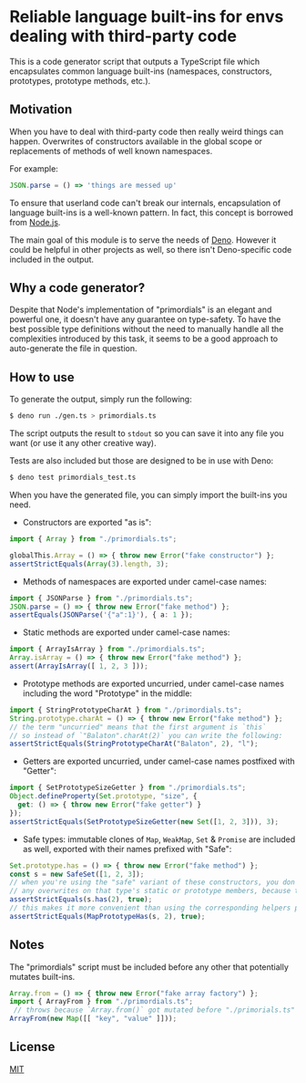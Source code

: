 # Reliable language built-ins for envs dealing with third-party code

This is a code generator script that outputs a TypeScript file which encapsulates common language built-ins (namespaces, constructors, prototypes, prototype methods, etc.).

## Motivation

When you have to deal with third-party code then really weird things can happen.
Overwrites of constructors available in the global scope or replacements of methods of well known namespaces.

For example:
```js
JSON.parse = () => 'things are messed up'
```

To ensure that userland code can't break our internals, encapsulation of language built-ins is a well-known pattern. In fact, this concept is borrowed from [Node.js](https://github.com/nodejs/node/blob/master/lib/internal/per_context/primordials.js).

The main goal of this module is to serve the needs of [Deno](https://deno.land). However it could be helpful in other projects as well, so there isn't Deno-specific code included in the output.

## Why a code generator?

Despite that Node's implementation of "primordials" is an elegant and powerful one, it doesn't have any guarantee on type-safety. To have the best possible type definitions without the need to manually handle all the complexities introduced by this task, it seems to be a good approach to auto-generate the file in question.

## How to use

To generate the output, simply run the following:

```bash
$ deno run ./gen.ts > primordials.ts
```

The script outputs the result to `stdout` so you can save it into any file you want (or use it any other creative way).

Tests are also included but those are designed to be in use with Deno:

```bash
$ deno test primordials_test.ts
```

When you have the generated file, you can simply import the built-ins you need.

* Constructors are exported "as is":
```ts
import { Array } from "./primordials.ts";

globalThis.Array = () => { throw new Error("fake constructor") };
assertStrictEquals(Array(3).length, 3);
```

* Methods of namespaces are exported under camel-case names:
```ts
import { JSONParse } from "./primordials.ts";
JSON.parse = () => { throw new Error("fake method") };
assertEquals(JSONParse('{"a":1}'), { a: 1 });
```

* Static methods are exported under camel-case names:
```ts
import { ArrayIsArray } from "./primordials.ts";
Array.isArray = () => { throw new Error("fake method") };
assert(ArrayIsArray([ 1, 2, 3 ]));
```

* Prototype methods are exported uncurried, under camel-case names including the word "Prototype" in the middle:
```ts
import { StringPrototypeCharAt } from "./primordials.ts";
String.prototype.charAt = () => { throw new Error("fake method") };
// the term "uncurried" means that the first argument is `this`
// so instead of `"Balaton".charAt(2)` you can write the following:
assertStrictEquals(StringPrototypeCharAt("Balaton", 2), "l");
```

* Getters are exported uncurried, under camel-case names postfixed with "Getter":
```ts
import { SetPrototypeSizeGetter } from "./primordials.ts";
Object.defineProperty(Set.prototype, "size", { 
  get: () => { throw new Error("fake getter") }
});
assertStrictEquals(SetPrototypeSizeGetter(new Set([1, 2, 3])), 3);
```

* Safe types: immutable clones of `Map`, `WeakMap`, `Set` & `Promise` are included as well, exported with their names prefixed with "Safe":
```ts
Set.prototype.has = () => { throw new Error("fake method") };
const s = new SafeSet([1, 2, 3]);
// when you're using the "safe" variant of these constructors, you don't have to worry about
// any overwrites on that type's static or prototype members, because those are copied, bound & frozen
assertStrictEquals(s.has(2), true);
// this makes it more convenient than using the corresponding helpers provided by this module, e.g.:
assertStrictEquals(MapPrototypeHas(s, 2), true);
```

## Notes

The "primordials" script must be included before any other that potentially mutates built-ins.

```ts
Array.from = () => { throw new Error("fake array factory") };
import { ArrayFrom } from "./primordials.ts";
 // throws because `Array.from()` got mutated before "./primorials.ts" is imported
ArrayFrom(new Map([[ "key", "value" ]]));
```

## License

[MIT](/LICENSE)

